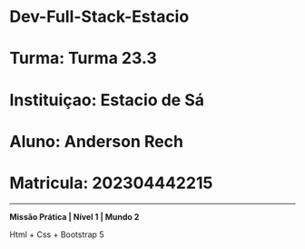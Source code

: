 # Dev-Full-Stack-Estacio
# Turma: Turma 23.3 
# Instituiçao: Estacio de Sá
# Aluno: Anderson Rech
# Matricula: 202304442215
---
**Missão Prática | Nível 1 | Mundo 2**

Html + Css + Bootstrap 5
